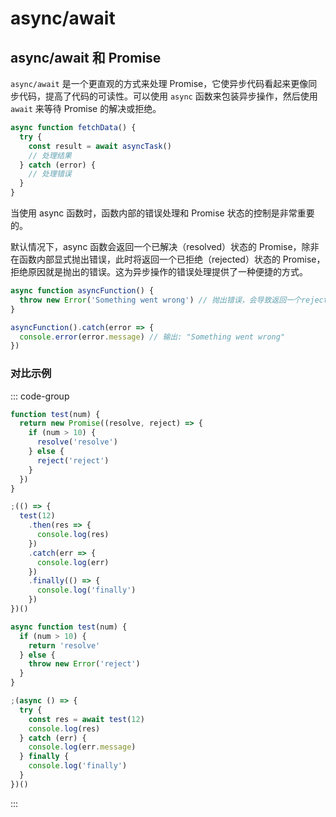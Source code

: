# async/await

## async/await 和 Promise

`async/await` 是一个更直观的方式来处理 Promise，它使异步代码看起来更像同步代码，提高了代码的可读性。可以使用 `async` 函数来包装异步操作，然后使用 `await` 来等待 Promise 的解决或拒绝。

```js
async function fetchData() {
  try {
    const result = await asyncTask()
    // 处理结果
  } catch (error) {
    // 处理错误
  }
}
```

当使用 async 函数时，函数内部的错误处理和 Promise 状态的控制是非常重要的。

默认情况下，async 函数会返回一个已解决（resolved）状态的 Promise，除非在函数内部显式抛出错误，此时将返回一个已拒绝（rejected）状态的 Promise，拒绝原因就是抛出的错误。这为异步操作的错误处理提供了一种便捷的方式。

```js
async function asyncFunction() {
  throw new Error('Something went wrong') // 抛出错误，会导致返回一个rejected状态的Promise
}

asyncFunction().catch(error => {
  console.error(error.message) // 输出: "Something went wrong"
})
```

### 对比示例

::: code-group

```js [Promise]
function test(num) {
  return new Promise((resolve, reject) => {
    if (num > 10) {
      resolve('resolve')
    } else {
      reject('reject')
    }
  })
}

;(() => {
  test(12)
    .then(res => {
      console.log(res)
    })
    .catch(err => {
      console.log(err)
    })
    .finally(() => {
      console.log('finally')
    })
})()
```

```js [async/await]
async function test(num) {
  if (num > 10) {
    return 'resolve'
  } else {
    throw new Error('reject')
  }
}

;(async () => {
  try {
    const res = await test(12)
    console.log(res)
  } catch (err) {
    console.log(err.message)
  } finally {
    console.log('finally')
  }
})()
```

:::
